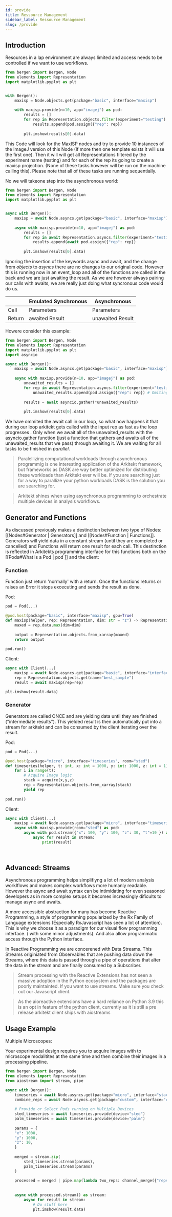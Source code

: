 ```yaml
---
id: provide
title: Ressource Management
sidebar_label: Ressource Management
slug: /provide
---
```


## Introduction 

Resources in a lap environment are always limited and access needs to be controlled if we want to use workflows.


```python
from bergen import Bergen, Node
from elements import Representation
import matplotlib.pyplot as plt


with Bergen():
	maxisp = Node.objects.get(package="basic", interface="maxisp")
	
	with maxisp.provide(n=10, app="imagej") as pod:
		results = []
		for rep in Representation.objects.filter(experiment="testing"):
			results.append(pod.assign({"rep": rep})
			
		plt.imshow(results[0].data)
```

This Code will look for the MaxISP nodes and try to provide 10 instances of the ImageJ version of this Node (If more then one template exists it will use the first one). Then it will will get all Representations filtered by the experiment name (testing) and for each of the rep its going to create a maxisp projection. (None of these tasks however will be run on the machine calling this). Please note that all of these tasks are running sequentially.

No we will takeone step into the asynchronous world:

```python
from bergen import Bergen, Node
from elements import Representation
import matplotlib.pyplot as plt


async with Bergen():
	maxisp = await Node.asyncs.get(package="basic", interface="maxisp")
	
	async with maxisp.provide(n=10, app="imagej") as pod:
		results = []
		for rep in await Representation.asyncs.filter(experiment="testing"):
			results.append(await pod.assign({"rep": rep})
			
		plt.imshow(results[0].data)
```

Ignoring the insertion of the keywords async and await, and the change from *objects* to *asyncs* there are no changes to our original code. However this is running now in an event_loop and all of the functions are called in the back and we are just awaiting the result. As we are however always pairing our calls with awaits, we are really just doing what syncronous code would do us.

|        | Emulated Synchronous     | Asynchronous      |
|--------|----------------|------------------|
| Call   | Parameters      | Parameters        |
| Return | awaited Result | unawaited Result |

Howere consider this example:

```python
from bergen import Bergen, Node
from elements import Representation
import matplotlib.pyplot as plt
import asyncio

async with Bergen():
	maxisp = await Node.asyncs.get(package="basic", interface="maxisp")
	
	async with maxisp.provide(n=10, app="imagej") as pod:
		unawaited_results = []
		for rep in await Representation.asyncs.filter(experiment="testing"):
			unawaited_results.append(pod.assign({"rep": rep}) # Omiting await
			
		results = await asyncio.gather(*unawaited_results)
			
		plt.imshow(results[0].data)
```

We have ommited the await call in our loop, so what now happens it that during our loop arkitekt gets called with the input rep as fast as the loop progresses . Only when we await all of the unawaited_results with the asyncio.gather function (just a function that gathers and awaits all of the unawaited_results that we pass) through awaiting it. We are waiting for all tasks to be finished in *parallel*.

> Paralellizing computational workloads through asynchronous programmig is one interesting application of the Arkitekt framework, but frameworks as DASK are way better optimized  for distributing these workloads than Arkitekt ever will be. If you are searching just for a way to parallize your python workloads DASK is the solution you are searching for.

>   Arkitekt shines when using asynchronous programming to orchestrate multiple devices in analysis workflows.

## Generator  and Functions

As discussed previously makes a destinction between two type of Nodes: [[Nodes#Generator | Generators]] and [[Nodes#Function | Functions]].  Generators will yield data in a constant stream (until they are completed or cancelled) and Functions will return one result for each call. This destinction is reflected in Arkitekts programming interface for this functions both on the [[Pods#What is a Pod | pod ]] and the client:

### Function
Function just return 'normally' with a return. Once the functions returns or raises an Error it stops excecuting and sends the result as done.

Pod:
```python
pod = Pod(...)

@pod.host(package="basic", interface="maxisp", gpu=True)
def maxisp(helper, rep: Representation, dim: str = "z") -> Representation:
	maxed = rep.data.max(dim=dim)
	
	output = Representation.objects.from_xarray(maxed)
	return output
	
pod.run()

```
Client:
```python
async with Client(...)
	maxisp = await Node.asyncs.get(package="basic", interface="interface")
	rep = Representation.objects.get(name="best_sample")
	result = await maxisp(rep=rep)

plt.imshow(result.data)
```


### Generator

Generators are called ONCE and are yielding data until they are finished ("intermediate results"). This yielded result is then automatically put  into a stream for arkitekt and can be consumed by the client iterating over the result.

Pod:
```python
pod = Pod(...)

@pod.host(package="micro", interface="timeseries", room="sted")
def timeseries(helper, t: int, x: int = 1000, y: int: 1000, z: int = 1) -> Representation:
	for i in range(t):
		# Acquire Image logic
		stack = acquire(x,y,z)
		rep = Representation.objects.from_xarray(stack)
		yield rep
	
pod.run()
```
Client:
```python
async with Client(...)
	maxisp = await Node.asyncs.get(package="micro", interface="timeseries")
	async with maxisp.provide(room="sted") as pod:
		async with pod.stream({"x": 100, "y": 100, "z": 30, "t"=10 }) as stream:
			async for result in stream:
				print(result)
	
	
```

## Advanced: Streams

Asynchronous programming helps simplifiyng a lot of modern analysis worklflows and makes complex workflows more humanly readable. However the async and await syntax can be intimidating for even seasoned developers as in more complex setups it becomes increasingly dificults to manage async and awaits.

A more accessible abstraction for many has become Reactive Programming, a style of programming popularized by the Rx Family of Language extensions (Especially RxJavascript has seen a lot of attention). This is why we choose it as a paradigm for our visual flow programming interface. ( with some minor adjustments). And also allow programmatic access through the Python interface.

In Reactive Programming we are concerened with Data Streams. This Streams originiated from Observables that are pushing data down the Streams, where this data is passed through a pipe of operations that alter the data in the stream and are finally consumed by a Subscriber. 

> Stream processing with the Reactive Extensions has not seen a massive adoption in the Python ecosystem and the packages are poorly maintainted. If you want to use streams. Make sure you check out our Javascript client.

> As the aioreactive extensions have a hard reliance on Python 3.9 this is an opt in feature of the python client, currently as it is still a pre release arkitekt client ships with aiostreams

## Usage Example


Multiple Microscopes:

Your experimental design requires you to  acquire images with to microscope modalitites at the same time and then combine their images in a processing pipeline.

```python
from bergen import Bergen, Node
from elements import Representation
from aiostream import stream, pipe

async with Bergen():
	timeseries = await Node.asyncs.get(package="micro", interface="stack")
	combine_reps = await Node.asyncs.get(package="custom", interface="combine_reps")
	
	# Provide or Select Pods running on Multiple Devices
	sted_timeseries = await timeseries.provide(device="sted")
	palm_timeseries = await timeseries.provide(device="palm")
	
	params = {
	"x": 1000,
	"y": 1000,
	"z": 10,
	}
	
	merged = stream.zip(
		sted_timeseries.stream(params),
		palm_timeseries.stream(params)
	)
	
	processed = merged | pipe.map(lambda two_reps: channel_merge({"reps": two_reps}))
	
	
	async with processed.stream() as stream:
		async for result in stream:
			# Do stuff here
			plt.imshow(result.data)


```

 